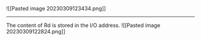 ![[Pasted image 20230309123434.png]]

***

The content of Rd is stored in the I/O address.
![[Pasted image 20230309122824.png]]

